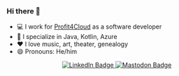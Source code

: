### Hi there 👋

<!--
**hbvk/hbvk** is a ✨ _special_ ✨ repository because its `README.md` (this file) appears on your GitHub profile.

Here are some ideas to get you started:

- 🔭 I’m currently working on ...
- 🌱 I’m currently learning ...
- 👯 I’m looking to collaborate on ...
- 🤔 I’m looking for help with ...
- 💬 Ask me about ...
- 📫 How to reach me: ...
- 😄 Pronouns: ...
- ⚡ Fun fact: ...
-->

- 💻 I work for [Profit4Cloud](https://profit4cloud.nl/) as a software developer
- 🔭 I specialize in Java, Kotlin, Azure
- ❤️ I love music, art, theater, genealogy
- 😄 Pronouns: He/him

<div align="center" id="badges">
  <a href="https://www.linkedin.com/in/henkvankampen">
    <img src="https://img.shields.io/badge/LinkedIn-blue?style=for-the-badge&logo=linkedin&logoColor=white" alt="LinkedIn Badge"/>
  </a>
  <a href="https://mastodon.social/@h_vk">
    <img src="https://shields.io/badge/Mastodon-blue?style=for-the-badge&logo=Mastodon&logoColor=white" alt="Mastodon Badge"/>
  </a>
</div>
